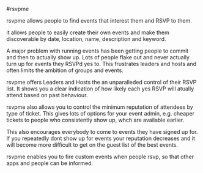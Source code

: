 #rsvpme

rsvpme allows people to find events that interest them and RSVP to them.

it allows people to easily create their own events and make them discoverable by date, location, name, description and keyword.

A major problem with running events has been getting people to commit and then to actually show up. Lots of people flake out and never actually turn up for events they RSVPd yes to. This frustrates leaders and hosts and often limits the ambition of groups and events.

rsvpme offers Leaders and Hosts the an unparalleded control of their RSVP list. It shows you a clear indication of how likely each yes RSVP will atually attend based on past behaviour.

rsvpme also allows you to control the minimum reputation of attendees by type of ticket. This gives lots of options for your event admin, e.g. cheaper tickets to people who consistently show up, whch are available earlier.

This also encourages everybody to come to events they have signed up for. If you repeatedly dont show up for events your reputation decreases and it will become more difficult to get on the guest list of the best events.

rsvpme enables you to fire custom events when people rsvp, so that other apps and people can be informed.